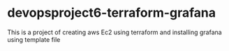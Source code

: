 # devopsproject6-terraform-grafana

This is a project of creating aws Ec2 using terraform and installing grafana using template file
